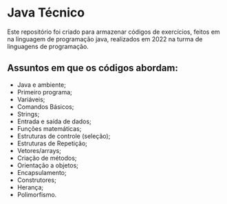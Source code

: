 # Java Técnico

Este repositório foi criado para armazenar códigos de exercícios, feitos em na linguagem de programação java, realizados em 2022 na turma de linguagens de programação.

## Assuntos em que os códigos abordam:

* Java e ambiente;
* Primeiro programa;
* Variáveis;
* Comandos Básicos;
* Strings;
* Entrada e saída de dados;
* Funções matemáticas;
* Estruturas de controle (seleção);
* Estruturas de Repetição;
* Vetores/arrays;
* Criação de métodos;
* Orientação a objetos;
* Encapsulamento;
* Construtores;
* Herança;
* Polimorfismo.